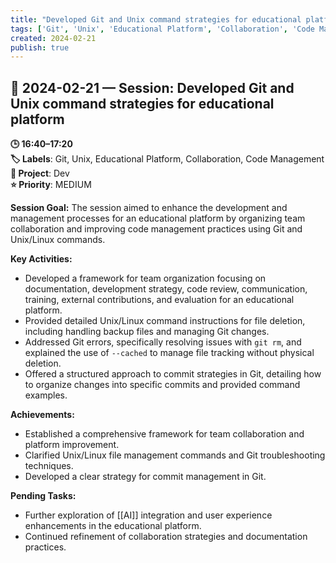 ```yaml
---
title: "Developed Git and Unix command strategies for educational platform"
tags: ['Git', 'Unix', 'Educational Platform', 'Collaboration', 'Code Management']
created: 2024-02-21
publish: true
---
```


## 📅 2024-02-21 — Session: Developed Git and Unix command strategies for educational platform

**🕒 16:40–17:20**  
**🏷️ Labels**: Git, Unix, Educational Platform, Collaboration, Code Management  
**📂 Project**: Dev  
**⭐ Priority**: MEDIUM  


**Session Goal:**
The session aimed to enhance the development and management processes for an educational platform by organizing team collaboration and improving code management practices using Git and Unix/Linux commands.

**Key Activities:**
- Developed a framework for team organization focusing on documentation, development strategy, code review, communication, training, external contributions, and evaluation for an educational platform.
- Provided detailed Unix/Linux command instructions for file deletion, including handling backup files and managing Git changes.
- Addressed Git errors, specifically resolving issues with `git rm`, and explained the use of `--cached` to manage file tracking without physical deletion.
- Offered a structured approach to commit strategies in Git, detailing how to organize changes into specific commits and provided command examples.

**Achievements:**
- Established a comprehensive framework for team collaboration and platform improvement.
- Clarified Unix/Linux file management commands and Git troubleshooting techniques.
- Developed a clear strategy for commit management in Git.

**Pending Tasks:**
- Further exploration of [[AI]] integration and user experience enhancements in the educational platform.
- Continued refinement of collaboration strategies and documentation practices.
